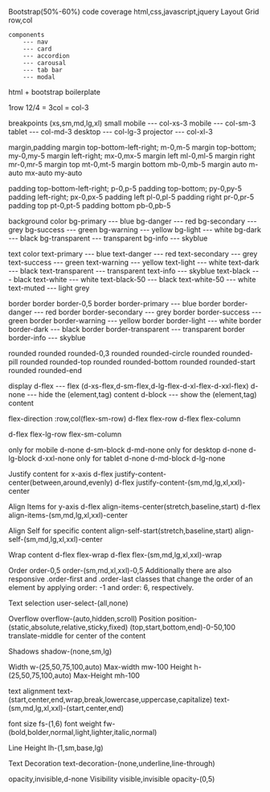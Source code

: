 Bootstrap(50%-60%) code coverage
    html,css,javascript,jquery
    Layout
        Grid
        row,col

    components
        --- nav
        --- card
        --- accordion
        --- carousal
        --- tab bar
        --- modal
html + bootstrap boilerplate


1row
12/4 = 3col = col-3
<div class="row">
    <div class="col-sm-12 col-md-6 col-lg-3">
    </div>
    <div class="col-sm-12 col-md-6 col-lg-3">
    </div>
    <div class="col-sm-12 col-md-6 col-lg-3">
    </div>
    <div class="col-sm-12 col-md-6 col-lg-3">
    </div>
     <div class="col-sm-12 col-md-6 col-lg-3">
    </div>
</div>

breakpoints (xs,sm,md,lg,xl)
    small mobile --- col-xs-3
    mobile --- col-sm-3
    tablet --- col-md-3
    desktop --- col-lg-3
    projector --- col-xl-3

margin,padding
margin top-bottom-left-right;
m-0,m-5
margin top-bottom;
my-0,my-5
margin left-right;
mx-0,mx-5
margin left
ml-0,ml-5
margin right
mr-0,mr-5
margin top
mt-0,mt-5
margin bottom
mb-0,mb-5
margin auto
m-auto
mx-auto
my-auto


padding top-bottom-left-right;
p-0,p-5
padding top-bottom;
py-0,py-5
padding left-right;
px-0,px-5
padding left
pl-0,pl-5
padding right
pr-0,pr-5
padding top
pt-0,pt-5
padding bottom
pb-0,pb-5

background color
bg-primary      --- blue
bg-danger       --- red
bg-secondary    --- grey
bg-success      --- green
bg-warning      --- yellow
bg-light        --- white
bg-dark         --- black
bg-transparent  --- transparent
bg-info         --- skyblue

text color
text-primary      --- blue
text-danger       --- red
text-secondary    --- grey
text-success      --- green
text-warning      --- yellow
text-light        --- white
text-dark         --- black
text-transparent  --- transparent
text-info         --- skyblue
text-black        --- black
text-white        --- white
text-black-50     --- black
text-white-50     --- white
text-muted        --- light grey

border
border border-0,5
border border-primary      --- blue
border border-danger       --- red
border border-secondary    --- grey
border border-success      --- green
border border-warning      --- yellow
border border-light        --- white
border border-dark         --- black
border border-transparent  --- transparent
border border-info         --- skyblue

rounded
rounded rounded-0,3
rounded rounded-circle
rounded rounded-pill
rounded rounded-top
rounded rounded-bottom
rounded rounded-start
rounded rounded-end


display
d-flex  --- flex (d-xs-flex,d-sm-flex,d-lg-flex-d-xl-flex-d-xxl-flex)
d-none  --- hide the (element,tag) content
d-block --- show the (element,tag) content

flex-direction :row,col(flex-sm-row)
d-flex flex-row
d-flex flex-column

d-flex flex-lg-row flex-sm-column





only for mobile
d-none d-sm-block d-md-none
only for desktop
d-none d-lg-block d-xxl-none
only for tablet
d-none d-md-block d-lg-none



Justify content  for x-axis
d-flex justify-content-center(between,around,evenly)
d-flex justify-content-(sm,md,lg,xl,xxl)-center

Align Items  for y-axis
d-flex align-items-center(stretch,baseline,start)
d-flex align-items-(sm,md,lg,xl,xxl)-center

Align Self for specific content
align-self-start(stretch,baseline,start)
align-self-(sm,md,lg,xl,xxl)-center

Wrap content
d-flex flex-wrap
d-flex flex-(sm,md,lg,xl,xxl)-wrap

Order
order-0,5
order-(sm,md,xl,xxl)-0,5
Additionally there are also responsive .order-first and .order-last classes that change the order of an element by applying order: -1 and order: 6, respectively.

Text selection
user-select-(all,none)

Overflow
overflow-(auto,hidden,scroll)
Position
position-(static,absolute,relative,sticky,fixed)
(top,start,bottom,end)-0-50,100
translate-middle for center of the content

Shadows
shadow-(none,sm,lg)

Width
w-(25,50,75,100,auto)
Max-width
mw-100
Height
h-(25,50,75,100,auto)
Max-Height
mh-100

text alignment
text-(start,center,end,wrap,break,lowercase,uppercase,capitalize)
text-(sm,md,lg,xl,xxl)-(start,center,end)

font size
fs-(1,6)
font weight
fw-(bold,bolder,normal,light,lighter,italic,normal)

Line Height
lh-(1,sm,base,lg)

Text Decoration
text-decoration-(none,underline,line-through)

opacity,invisible,d-none
Visibility
visible,invisible
opacity-(0,5)
